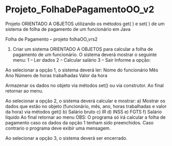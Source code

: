 # Projeto_FolhaDePagamentoOO_v2
Projeto ORIENTADO A OBJETOS utilizando os métodos get( ) e set( ) de um sistema de folha de pagamento de um funcionário em Java

Folha de Pagamento – projeto folhaOO_vrs2
1. Criar um sistema ORIENTADO A OBJETOS para calcular a folha de pagamento de um
funcionário. O sistema deverá mostrar o seguinte menu:
1 – Ler dados
2 – Calcular salário
3 – Sair
Informe a opção:

Ao selecionar a opção 1, o sistema deverá ler:
Nome do funcionário 
Mês 
Ano 
Número de horas trabalhadas
Valor da hora 

Armazenar os dados no objeto via métodos set() ou via construtor.
Ao final retornar ao menu.

Ao selecionar a opção 2, o sistema deverá calcular e mostrar:
a) Mostrar os dados que estão no objeto (funcionário, mês, ano, horas trabalhadas e
valor da hora) via métodos get()
b) Salário bruto
c) IR
d) INSS
e) FGTS
f) Salário líquido
Ao final retornar ao menu
OBS: O programa só irá calcular a folha de pagamento caso os dados da opção 1
tenham sido preenchidos. Caso contrario o programa deve exibir uma mensagem.

Ao selecionar a opção 3, o sistema deverá ser encerrado.
